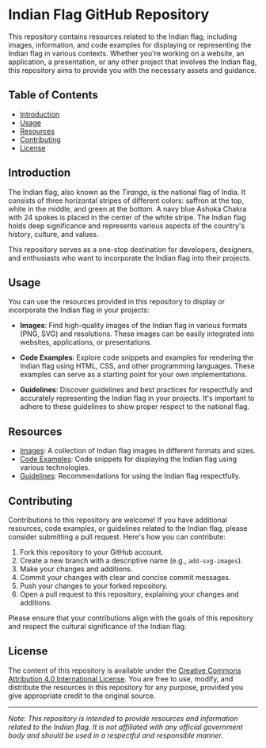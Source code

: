 # Indian Flag GitHub Repository


This repository contains resources related to the Indian flag, including images, information, and code examples for displaying or representing the Indian flag in various contexts. Whether you're working on a website, an application, a presentation, or any other project that involves the Indian flag, this repository aims to provide you with the necessary assets and guidance.

## Table of Contents

- [Introduction](#introduction)
- [Usage](#usage)
- [Resources](#resources)
- [Contributing](#contributing)
- [License](#license)

## Introduction

The Indian flag, also known as the *Tiranga*, is the national flag of India. It consists of three horizontal stripes of different colors: saffron at the top, white in the middle, and green at the bottom. A navy blue Ashoka Chakra with 24 spokes is placed in the center of the white stripe. The Indian flag holds deep significance and represents various aspects of the country's history, culture, and values.

This repository serves as a one-stop destination for developers, designers, and enthusiasts who want to incorporate the Indian flag into their projects.

## Usage

You can use the resources provided in this repository to display or incorporate the Indian flag in your projects:

- **Images**: Find high-quality images of the Indian flag in various formats (PNG, SVG) and resolutions. These images can be easily integrated into websites, applications, or presentations.

- **Code Examples**: Explore code snippets and examples for rendering the Indian flag using HTML, CSS, and other programming languages. These examples can serve as a starting point for your own implementations.

- **Guidelines**: Discover guidelines and best practices for respectfully and accurately representing the Indian flag in your projects. It's important to adhere to these guidelines to show proper respect to the national flag.

## Resources

- [Images](/images): A collection of Indian flag images in different formats and sizes.
- [Code Examples](/code-examples): Code snippets for displaying the Indian flag using various technologies.
- [Guidelines](/guidelines): Recommendations for using the Indian flag respectfully.

## Contributing

Contributions to this repository are welcome! If you have additional resources, code examples, or guidelines related to the Indian flag, please consider submitting a pull request. Here's how you can contribute:

1. Fork this repository to your GitHub account.
2. Create a new branch with a descriptive name (e.g., `add-svg-images`).
3. Make your changes and additions.
4. Commit your changes with clear and concise commit messages.
5. Push your changes to your forked repository.
6. Open a pull request to this repository, explaining your changes and additions.

Please ensure that your contributions align with the goals of this repository and respect the cultural significance of the Indian flag.

## License

The content of this repository is available under the [Creative Commons Attribution 4.0 International License](https://creativecommons.org/licenses/by/4.0/). You are free to use, modify, and distribute the resources in this repository for any purpose, provided you give appropriate credit to the original source.

---

*Note: This repository is intended to provide resources and information related to the Indian flag. It is not affiliated with any official government body and should be used in a respectful and responsible manner.*
